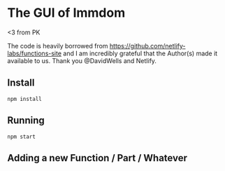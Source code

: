# The GUI of Immdom

<3 from PK

The code is heavily borrowed from
https://github.com/netlify-labs/functions-site
and I am incredibly grateful that the Author(s) made it
available to us. Thank you @DavidWells and Netlify.

## Install

```
npm install
```

## Running

```
npm start
```

## Adding a new Function / Part / Whatever
